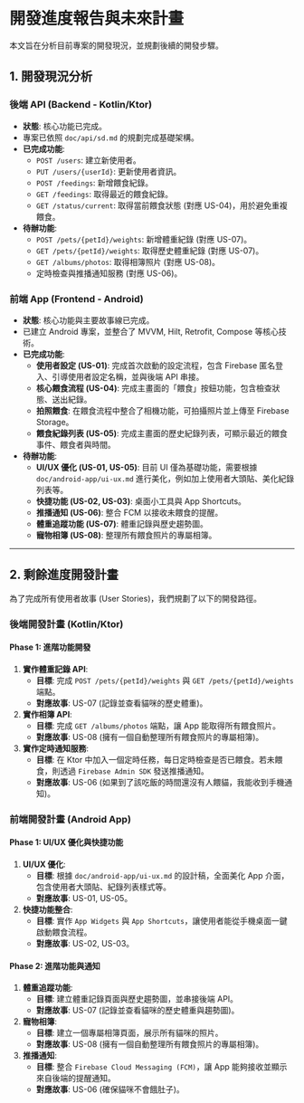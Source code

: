 # 開發進度報告與未來計畫

本文旨在分析目前專案的開發現況，並規劃後續的開發步驟。

## 1. 開發現況分析

### 後端 API (Backend - Kotlin/Ktor)

*   **狀態**: 核心功能已完成。
*   專案已依照 `doc/api/sd.md` 的規劃完成基礎架構。
*   **已完成功能**:
    *   `POST /users`: 建立新使用者。
    *   `PUT /users/{userId}`: 更新使用者資訊。
    *   `POST /feedings`: 新增餵食紀錄。
    *   `GET /feedings`: 取得最近的餵食紀錄。
    *   `GET /status/current`: 取得當前餵食狀態 (對應 US-04)，用於避免重複餵食。
*   **待辦功能**:
    *   `POST /pets/{petId}/weights`: 新增體重紀錄 (對應 US-07)。
    *   `GET /pets/{petId}/weights`: 取得歷史體重紀錄 (對應 US-07)。
    *   `GET /albums/photos`: 取得相簿照片 (對應 US-08)。
    *   定時檢查與推播通知服務 (對應 US-06)。

### 前端 App (Frontend - Android)

*   **狀態**: 核心功能與主要故事線已完成。
*   已建立 Android 專案，並整合了 MVVM, Hilt, Retrofit, Compose 等核心技術。
*   **已完成功能**:
    *   **使用者設定 (US-01)**: 完成首次啟動的設定流程，包含 Firebase 匿名登入、引導使用者設定名稱，並與後端 API 串接。
    *   **核心餵食流程 (US-04)**: 完成主畫面的「餵食」按鈕功能，包含檢查狀態、送出紀錄。
    *   **拍照餵食**: 在餵食流程中整合了相機功能，可拍攝照片並上傳至 Firebase Storage。
    *   **餵食紀錄列表 (US-05)**: 完成主畫面的歷史紀錄列表，可顯示最近的餵食事件、餵食者與時間。
*   **待辦功能**:
    *   **UI/UX 優化 (US-01, US-05)**: 目前 UI 僅為基礎功能，需要根據 `doc/android-app/ui-ux.md` 進行美化，例如加上使用者大頭貼、美化紀錄列表等。
    *   **快捷功能 (US-02, US-03)**: 桌面小工具與 App Shortcuts。
    *   **推播通知 (US-06)**: 整合 FCM 以接收未餵食的提醒。
    *   **體重追蹤功能 (US-07)**: 體重記錄與歷史趨勢圖。
    *   **寵物相簿 (US-08)**: 整理所有餵食照片的專屬相簿。

---

## 2. 剩餘進度開發計畫

為了完成所有使用者故事 (User Stories)，我們規劃了以下的開發路徑。

### 後端開發計畫 (Kotlin/Ktor)

#### Phase 1: 進階功能開發

1.  **實作體重記錄 API**:
    *   **目標**: 完成 `POST /pets/{petId}/weights` 與 `GET /pets/{petId}/weights` 端點。
    *   **對應故事**: US-07 (記錄並查看貓咪的歷史體重)。
2.  **實作相簿 API**:
    *   **目標**: 完成 `GET /albums/photos` 端點，讓 App 能取得所有餵食照片。
    *   **對應故事**: US-08 (擁有一個自動整理所有餵食照片的專屬相簿)。
3.  **實作定時通知服務**:
    *   **目標**: 在 Ktor 中加入一個定時任務，每日定時檢查是否已餵食。若未餵食，則透過 `Firebase Admin SDK` 發送推播通知。
    *   **對應故事**: US-06 (如果到了該吃飯的時間還沒有人餵貓，我能收到手機通知)。

### 前端開發計畫 (Android App)

#### Phase 1: UI/UX 優化與快捷功能

1.  **UI/UX 優化**:
    *   **目標**: 根據 `doc/android-app/ui-ux.md` 的設計稿，全面美化 App 介面，包含使用者大頭貼、紀錄列表樣式等。
    *   **對應故事**: US-01, US-05。
2.  **快捷功能整合**:
    *   **目標**: 實作 `App Widgets` 與 `App Shortcuts`，讓使用者能從手機桌面一鍵啟動餵食流程。
    *   **對應故事**: US-02, US-03。

#### Phase 2: 進階功能與通知

1.  **體重追蹤功能**:
    *   **目標**: 建立體重記錄頁面與歷史趨勢圖，並串接後端 API。
    *   **對應故事**: US-07 (記錄並查看貓咪的歷史體重與趨勢圖)。
2.  **寵物相簿**:
    *   **目標**: 建立一個專屬相簿頁面，展示所有貓咪的照片。
    *   **對應故事**: US-08 (擁有一個自動整理所有餵食照片的專屬相簿)。
3.  **推播通知**:
    *   **目標**: 整合 `Firebase Cloud Messaging (FCM)`，讓 App 能夠接收並顯示來自後端的提醒通知。
    *   **對應故事**: US-06 (確保貓咪不會餓肚子)。